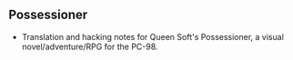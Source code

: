 ## Possessioner
* Translation and hacking notes for Queen Soft's Possessioner, a visual novel/adventure/RPG for the PC-98.